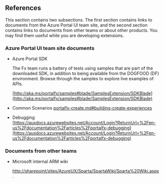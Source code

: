 <!-- TODO: deprecate this document. It has been replaced as specified in the other TODO comments  -->


<!-- TODO:  deprecate the following    section of this document by removing it.  It has been  replaced by  portalfx-extensions-developerInit-overview.md  -->
<a name="references"></a>
## References
This section contains two subsections.  The first section contains links to documents from the Azure Portal UI team site, and the second section contains links to documents from other teams or about other products.  You may find them useful while you are developing extensions.

<a name="references-azure-portal-ui-team-site-documents"></a>
### Azure Portal UI team site documents



* Azure Portal SDK
    
    The Fx team runs a battery of tests using samples that are part of the downloaded SDK, in addition to being available from the DOGFOOD (DF) environment. Browse through the samples to explore live examples of APIs.

    [http://aka.ms/portalfx/samples#blade/SamplesExtension/SDKBlade](http://aka.ms/portalfx/samples#blade/SamplesExtension/SDKBlade)
    <!-- TODO:  deprecate the previous   section of this document by removing it.  It has been  replaced by  portalfx-extensions-developerInit-overview.md  -->
<!-- TODO:  deprecate the following  section of this document by removing it.  It has been  replaced by  links in    portalfx-extensions-key-components-mgCreate.md-->
* Common Scenarios 
    [portalfx-create.md#building-create-experiences](portalfx-create.md#building-create-experiences)
<!-- TODO:  deprecate the previous   section of this document by removing it.  It has been  replaced by  links in    portalfx-extensions-key-components-mgCreate.md-->

<!-- TODO:  deprecate the following  section of this document by removing it.  It has been  replaced by  links in portalfx-extensions-forDevelopers-procedures.md -->
<!-- TODO: https://auxdocs.azurewebsites.net/Account/Login?ReturnUrl=%2Fen-us%2Fdocumentation%2Farticles%2Fportalfx-debugging 
links to https://github.com/Azure/portaldocs/blob/master/portal-sdk/generated/index-portalfx-extension-development.md#portalfx-debugging
links to portalfx-debugging.md
-->

 * Debugging   
[https://auxdocs.azurewebsites.net/Account/Login?ReturnUrl=%2Fen-us%2Fdocumentation%2Farticles%2Fportalfx-debugging](https://auxdocs.azurewebsites.net/Account/Login?ReturnUrl=%2Fen-us%2Fdocumentation%2Farticles%2Fportalfx-debugging)

<!-- TODO:  deprecate the previous  section of this document by removing it.  It has been  replaced by  links in portalfx-extensions-forDevelopers-procedures.md -->
<!-- TODO:  deprecate the following  section of this document by removing it.  It has been  replaced by  links in portalfx-extensions-key-components-browse.md -->

<a name="references-documents-from-other-teams"></a>
### Documents from other teams
* Microsoft internal ARM wiki 

    [http://sharepoint/sites/AzureUX/Sparta/SpartaWiki/Sparta%20Wiki.aspx](http://sharepoint/sites/AzureUX/Sparta/SpartaWiki/Sparta%20Wiki.aspx).
<!-- TODO:  deprecate the previous   section of this document by removing it.  It has been  replaced by  links in portalfx-extensions-key-components-browse.md -->